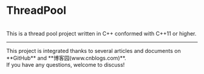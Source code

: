 # ThreadPool
<br>
This is a thread pool project written in C++ conformed with C++11 or higher.
<hr>
This project is integrated thanks to several articles and documents on **GitHub** and **博客园(www.cnblogs.com)**. <br>
If you have any questions, welcome to discuss!
